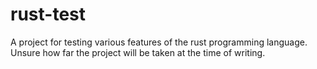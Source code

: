 # rust-test
A project for testing various features of the rust programming language. Unsure how far the project will be taken at the time of writing.
